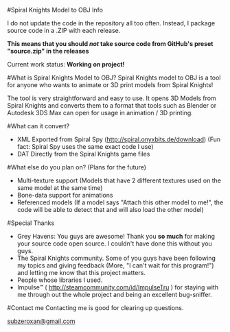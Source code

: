 #Spiral Knights Model to OBJ Info

I do not update the code in the repository all too often. Instead, I package source code in a .ZIP with each release.

**This means that you should *not* take source code from GitHub's preset "source.zip" in the releases**

Current work status: **Working on project!**

#What is Spiral Knights Model to OBJ?
Spiral Knights model to OBJ is a tool for anyone who wants to animate or 3D print models from Spiral Knights!

The tool is very straightforward and easy to use. It opens 3D Models from Spiral Knights and converts them to a format that tools such as Blender or Autodesk 3DS Max can open for usage in animation / 3D printing.


#What can it convert?
 - XML Exported from Spiral Spy (http://spiral.onyxbits.de/download) (Fun fact: Spiral Spy uses the same exact code I use)
 - DAT Directly from the Spiral Knights game files

#What else do you plan on? (Plans for the future)
 - Multi-texture support (Models that have 2 different textures used on the same model at the same time)
 - Bone-data support for animations
 - Referenced models (If a model says "Attach this other model to me!", the code will be able to detect that and will also load the other model)

#Special Thanks
 - Grey Havens: You guys are awesome! Thank you **so much** for making your source code open source. I couldn't have done this without you guys.
 - The Spiral Knights community. Some of you guys have been following my topics and giving feedback (More, "I can't wait for this program!") and letting me know that this project matters.
 - People whose libraries I used.
 - Impulse™ ( http://steamcommunity.com/id/ImpulseTru ) for staying with me through out the whole project and being an excellent bug-sniffer.


#Contact me
Contacting me is good for clearing up questions.

subzeroxan@gmail.com
